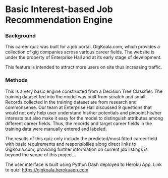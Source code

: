 # Basic Interest-based Job Recommendation Engine

### Background
This career quiz was built for a job portal, GigKoala.com, which provides a collection of gig companies across various career fields. The website is under the property of Enterprise Hall and at its early stage of development. 

This feature is intended to attract more users on site thus increasing traffic. 

### Methods
This is a very basic engine constructed from a Decision Tree Classifier. The training dataset fed into the model was built from scratch and small. Records collected in the training dataset are from research and commonsense. Our team at Enterprise Hall discussed 9 questions that would not only help user understand his/her potentials and pinpoint his/her interests but also make it easy for the model to distinguish attributes among different career fields. Thus, the records and target career fields in the training data were manually entered and labeled. 

The results of this quiz only include the predicted/most fitted career field with basic requirements and responsibilies along direct links to GigKoala.com, providing further information on current job listings is beyond the scope of this project. 

The user interface is built using Python Dash deployed to Heroku App.
Link to quiz: https://gigkoala.herokuapp.com
